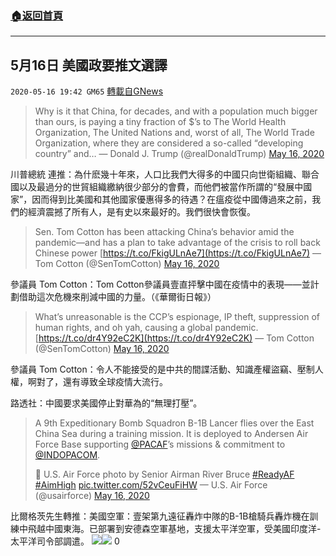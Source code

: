 ###  [:house:返回首頁](https://github.com/ourhimalayas/txt)
---

## 5月16日 美國政要推文選譯
`2020-05-16 19:42 GM65` [轉載自GNews](https://gnews.org/zh-hant/205240/)

> Why is it that China, for decades, and with a population much bigger than ours, is paying a tiny fraction of $’s to The World Health Organization, The United Nations and, worst of all, The World Trade Organization, where they are considered a so-called “developing country” and…
> — Donald J. Trump (@realDonaldTrump) [May 16, 2020](https://twitter.com/realDonaldTrump/status/1261793132020224005?ref_src=twsrc%5Etfw)

川普總統 連推：為什麽幾十年來，人口比我們大得多的中國只向世衛組織、聯合國以及最過分的世貿組織繳納很少部分的會費，而他們被當作所謂的“發展中國家”，因而得到比美國和其他國家優惠得多的待遇？在瘟疫從中國傳過來之前，我們的經濟震撼了所有人，是有史以來最好的。我們很快會恢復。

> Sen. Tom Cotton has been attacking China’s behavior amid the pandemic—and has a plan to take advantage of the crisis to roll back Chinese power [https://t.co/FkigULnAe7](https://t.co/FkigULnAe7)
> — Tom Cotton (@SenTomCotton) [May 16, 2020](https://twitter.com/SenTomCotton/status/1261630031496982528?ref_src=twsrc%5Etfw)

參議員 Tom Cotton：Tom Cotton參議員壹直抨擊中國在疫情中的表現——並計劃借助這次危機來削減中國的力量。（《華爾街日報》）

> What’s unreasonable is the CCP’s espionage, IP theft, suppression of human rights, and oh yah, causing a global pandemic. [https://t.co/dr4Y92eC2K](https://t.co/dr4Y92eC2K)
> — Tom Cotton (@SenTomCotton) [May 16, 2020](https://twitter.com/SenTomCotton/status/1261659953183547393?ref_src=twsrc%5Etfw)

參議員 Tom Cotton：令人不能接受的是中共的間諜活動、知識產權盜竊、壓制人權，啊對了，還有導致全球疫情大流行。

路透社：中國要求美國停止對華為的“無理打壓”。

> A 9th Expeditionary Bomb Squadron B-1B Lancer flies over the East China Sea during a training mission. It is deployed to Andersen Air Force Base supporting [@PACAF](https://twitter.com/PACAF?ref_src=twsrc%5Etfw)’s missions & commitment to [@INDOPACOM](https://twitter.com/INDOPACOM?ref_src=twsrc%5Etfw). 
> 
> 📸 U.S. Air Force photo by Senior Airman River Bruce [#ReadyAF](https://twitter.com/hashtag/ReadyAF?src=hash&amp;ref_src=twsrc%5Etfw) [#AimHigh](https://twitter.com/hashtag/AimHigh?src=hash&amp;ref_src=twsrc%5Etfw) [pic.twitter.com/52vCeuFiHW](https://t.co/52vCeuFiHW)
> — U.S. Air Force (@usairforce) [May 16, 2020](https://twitter.com/usairforce/status/1261468921774948356?ref_src=twsrc%5Etfw)

比爾格茨先生轉推：美國空軍：壹架第九遠征轟炸中隊的B-1B槍騎兵轟炸機在訓練中飛越中國東海。已部署到安德森空軍基地，支援太平洋空軍，受美國印度洋-太平洋司令部調遣。
![](https://s3.amazonaws.com/gnews-media-offload/wp-content/uploads/2020/05/16194221/08_2.png)![](https://s3.amazonaws.com/gnews-media-offload/wp-content/uploads/2020/05/16194228/2-2-2.png)
0
